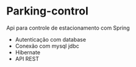# Parking-control
Api para controle de estacionamento com Spring
- Autenticação com database
- Conexão com mysql jdbc
- Hibernate
- API REST
